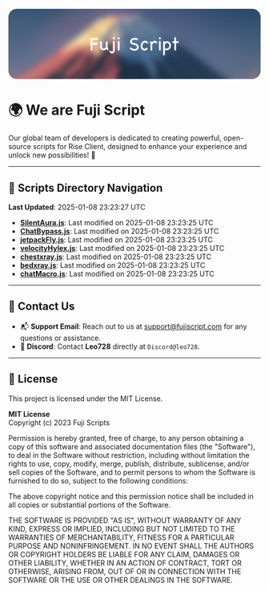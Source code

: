 ![Banner](.github/b.webp)

# 🌍 **We are Fuji Script**

Our global team of developers is dedicated to creating powerful, open-source scripts for Rise Client, designed to enhance your experience and unlock new possibilities! 🌟

---
<!-- SCRIPTS_NAVIGATION_START -->
## 📂 **Scripts Directory Navigation**

**Last Updated**: 2025-01-08 23:23:27 UTC

- **[SilentAura.js](scripts/SilentAura.js)**: Last modified on 2025-01-08 23:23:25 UTC
- **[ChatBypass.js](scripts/ChatBypass.js)**: Last modified on 2025-01-08 23:23:25 UTC
- **[jetpackFly.js](scripts/jetpackFly.js)**: Last modified on 2025-01-08 23:23:25 UTC
- **[velocityHylex.js](scripts/velocityHylex.js)**: Last modified on 2025-01-08 23:23:25 UTC
- **[chestxray.js](scripts/chestxray.js)**: Last modified on 2025-01-08 23:23:25 UTC
- **[bedxray.js](scripts/bedxray.js)**: Last modified on 2025-01-08 23:23:25 UTC
- **[chatMacro.js](scripts/chatMacro.js)**: Last modified on 2025-01-08 23:23:25 UTC

<!-- SCRIPTS_NAVIGATION_END -->

---

## 💬 **Contact Us**  
- 📬 **Support Email**: Reach out to us at [support@fujiscript.com](mailto:support@fujiscript.com) for any questions or assistance.  
- 💬 **Discord**: Contact **Leo728** directly at `Discord@leo728`.

---

## 📜 **License**

This project is licensed under the MIT License.  

**MIT License**  
Copyright (c) 2023 Fuji Scripts  

Permission is hereby granted, free of charge, to any person obtaining a copy of this software and associated documentation files (the "Software"), to deal in the Software without restriction, including without limitation the rights to use, copy, modify, merge, publish, distribute, sublicense, and/or sell copies of the Software, and to permit persons to whom the Software is furnished to do so, subject to the following conditions:  

The above copyright notice and this permission notice shall be included in all copies or substantial portions of the Software.  

THE SOFTWARE IS PROVIDED "AS IS", WITHOUT WARRANTY OF ANY KIND, EXPRESS OR IMPLIED, INCLUDING BUT NOT LIMITED TO THE WARRANTIES OF MERCHANTABILITY, FITNESS FOR A PARTICULAR PURPOSE AND NONINFRINGEMENT. IN NO EVENT SHALL THE AUTHORS OR COPYRIGHT HOLDERS BE LIABLE FOR ANY CLAIM, DAMAGES OR OTHER LIABILITY, WHETHER IN AN ACTION OF CONTRACT, TORT OR OTHERWISE, ARISING FROM, OUT OF OR IN CONNECTION WITH THE SOFTWARE OR THE USE OR OTHER DEALINGS IN THE SOFTWARE.  
